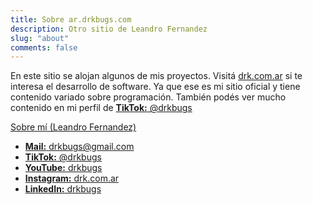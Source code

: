 ```yaml
---
title: Sobre ar.drkbugs.com
description: Otro sitio de Leandro Fernandez
slug: "about"
comments: false
---
```


En este sitio se alojan algunos de mis proyectos.
Visitá [drk.com.ar](https://drk.com.ar) si te interesa el desarrollo de software.
Ya que ese es mi sitio oficial y tiene contenido variado sobre programación.
También podés ver mucho contenido en mi perfil de [**TikTok:** @drkbugs](https://www.tiktok.com/@drkbugs)

[Sobre mí (Leandro Fernandez)](https://drkbugs.com/)

- [**Mail:** drkbugs@gmail.com](mailto:drkbugs@gmail.com)
- [**TikTok:** @drkbugs](https://www.tiktok.com/@drkbugs)
- [**YouTube:** drkbugs](https://www.youtube.com/c/drkbugs)
- [**Instagram:** drk.com.ar](https://www.instagram.com/drk.com.ar/)
- [**LinkedIn:** drkbugs](https://www.linkedin.com/in/drkbugs/)
